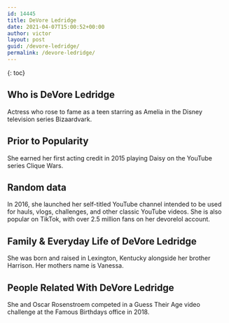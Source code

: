 ```yaml
---
id: 14445
title: DeVore Ledridge
date: 2021-04-07T15:00:52+00:00
author: victor
layout: post
guid: /devore-ledridge/
permalink: /devore-ledridge/
---
```



{: toc}


## Who is DeVore Ledridge



Actress who rose to fame as a teen starring as Amelia in the Disney television series Bizaardvark. 

                
                
                
## Prior to Popularity



She earned her first acting credit in 2015 playing Daisy on the YouTube series Clique Wars. 

                
                
                
## Random data



In 2016, she launched her self-titled YouTube channel intended to be used for hauls, vlogs, challenges, and other classic YouTube videos. She is also popular on TikTok, with over 2.5 million fans on her devorelol account. 

                
                
                
## Family & Everyday Life of DeVore Ledridge



She was born and raised in Lexington, Kentucky alongside her brother Harrison. Her mothers name is Vanessa. 

                
                
                
## People Related With DeVore Ledridge



She and Oscar Rosenstroem competed in a Guess Their Age video challenge at the Famous Birthdays office in 2018. 

                
              
            
          
          
          